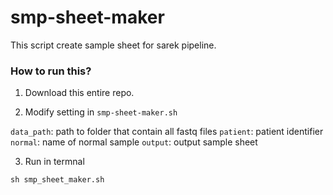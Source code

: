# smp-sheet-maker

This script create sample sheet for sarek pipeline.

### How to run this?

1. Download this entire repo.

2. Modify setting in `smp-sheet-maker.sh`

`data_path`: path to folder that contain all fastq files
`patient`: patient identifier
`normal`: name of normal sample
`output`: output sample sheet

3. Run in termnal

```
sh smp_sheet_maker.sh
```
